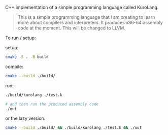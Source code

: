 C++ implementation of a simple programming language called KuroLang.

> This is a simple programming language that I am creating to learn more about compilers and interpreters.
> It produces x86-64 assembly code at the moment. This will be changed to LLVM.


To run / setup:

setup:
```bash
cmake -S . -B build
```

compile:
```bash
cmake --build ./build/
```

run:
```bash
./build/kurolang ./test.k

# and then run the produced assembly code
./out
```

or the lazy version:
```bash
cmake --build ./build/ && ./build/kurolang ./test.k && ./out
```